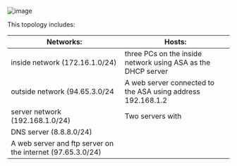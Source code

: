 ![image](https://github.com/AfonsoFerreira2223/ASA_network/assets/114146560/8d225f76-b718-48a9-a427-858f5337e895)

This topology includes:

|Networks:|  Hosts:|
|--|--|
| inside network (172.16.1.0/24) |three PCs on the inside  network using ASA as the DHCP server
outside network (94.65.3.0/24| A web server connected to the ASA using address 192.168.1.2 |
|server network (192.168.1.0/24) |Two servers with 
| DNS server (8.8.8.0/24)
| A web server and ftp server on the internet (97.65.3.0/24)
